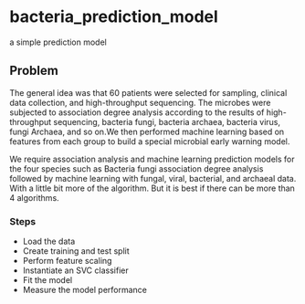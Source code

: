 # bacteria_prediction_model
a simple prediction model

## Problem
The general idea was that 60 patients were selected for sampling, clinical data collection, and high-throughput sequencing. The microbes were subjected to association degree analysis according to the results of high-throughput sequencing, bacteria fungi, bacteria archaea, bacteria virus, fungi Archaea, and so on.We then performed machine learning based on features from each group to build a special microbial early warning model.

We require association analysis and machine learning prediction models for the four species such as Bacteria fungi association degree analysis followed by machine learning with fungal, viral, bacterial, and archaeal data. With a little bit more of the algorithm. But it is best if there can be more than 4 algorithms.

### Steps
* Load the data
* Create training and test split
* Perform feature scaling
* Instantiate an SVC classifier
* Fit the model
* Measure the model performance
